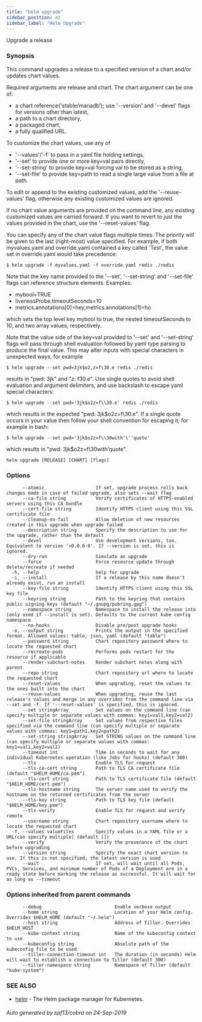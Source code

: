 ```yaml
---
title: "helm upgrade"
sidebar_position: 43
sidebar_label: "Helm Upgrade"
---
```

Upgrade a release

### Synopsis


This command upgrades a release to a specified version of a chart and/or updates chart values.

Required arguments are release and chart. The chart argument can be one of:
 - a chart reference('stable/mariadb'); use '--version' and '--devel' flags for versions other than latest,
 - a path to a chart directory,
 - a packaged chart,
 - a fully qualified URL.

To customize the chart values, use any of
 - '--values'/'-f' to pass in a yaml file holding settings,
 - '--set' to provide one or more key=val pairs directly,
 - '--set-string' to provide key=val forcing val to be stored as a string,
 - '--set-file' to provide key=path to read a single large value from a file at path.

To edit or append to the existing customized values, add the
 '--reuse-values' flag, otherwise any existing customized values are ignored.

If no chart value arguments are provided on the command line, any existing customized values are carried
forward. If you want to revert to just the values provided in the chart, use the '--reset-values' flag.

You can specify any of the chart value flags multiple times. The priority will be given to the last
(right-most) value specified. For example, if both myvalues.yaml and override.yaml contained a key
called 'Test', the value set in override.yaml would take precedence:

	$ helm upgrade -f myvalues.yaml -f override.yaml redis ./redis

Note that the key name provided to the '--set', '--set-string' and '--set-file' flags can reference
structure elements. Examples:
  - mybool=TRUE
  - livenessProbe.timeoutSeconds=10
  - metrics.annotations[0]=hey,metrics.annotations[1]=ho

which sets the top level key mybool to true, the nested timeoutSeconds to 10, and two array values, respectively.

Note that the value side of the key=val provided to '--set' and '--set-string' flags will pass through
shell evaluation followed by yaml type parsing to produce the final value. This may alter inputs with
special characters in unexpected ways, for example

	$ helm upgrade --set pwd=3jk$o2,z=f\30.e redis ./redis

results in "pwd: 3jk" and "z: f30.e". Use single quotes to avoid shell evaluation and argument delimiters,
and use backslash to escape yaml special characters:

	$ helm upgrade --set pwd='3jk$o2z=f\\30.e' redis ./redis

which results in the expected "pwd: 3jk$o2z=f\30.e". If a single quote occurs in your value then follow
your shell convention for escaping it; for example in bash:

	$ helm upgrade --set pwd='3jk$o2z=f\\30with'\''quote'

which results in "pwd: 3jk$o2z=f\30with'quote".


```
helm upgrade [RELEASE] [CHART] [flags]
```

### Options

```
      --atomic                   If set, upgrade process rolls back changes made in case of failed upgrade, also sets --wait flag
      --ca-file string           Verify certificates of HTTPS-enabled servers using this CA bundle
      --cert-file string         Identify HTTPS client using this SSL certificate file
      --cleanup-on-fail          Allow deletion of new resources created in this upgrade when upgrade failed
      --description string       Specify the description to use for the upgrade, rather than the default
      --devel                    Use development versions, too. Equivalent to version '>0.0.0-0'. If --version is set, this is ignored.
      --dry-run                  Simulate an upgrade
      --force                    Force resource update through delete/recreate if needed
  -h, --help                     help for upgrade
  -i, --install                  If a release by this name doesn't already exist, run an install
      --key-file string          Identify HTTPS client using this SSL key file
      --keyring string           Path to the keyring that contains public signing keys (default "~/.gnupg/pubring.gpg")
      --namespace string         Namespace to install the release into (only used if --install is set). Defaults to the current kube config namespace
      --no-hooks                 Disable pre/post upgrade hooks
  -o, --output string            Prints the output in the specified format. Allowed values: table, json, yaml (default "table")
      --password string          Chart repository password where to locate the requested chart
      --recreate-pods            Performs pods restart for the resource if applicable
      --render-subchart-notes    Render subchart notes along with parent
      --repo string              Chart repository url where to locate the requested chart
      --reset-values             When upgrading, reset the values to the ones built into the chart
      --reuse-values             When upgrading, reuse the last release's values and merge in any overrides from the command line via --set and -f. If '--reset-values' is specified, this is ignored.
      --set stringArray          Set values on the command line (can specify multiple or separate values with commas: key1=val1,key2=val2)
      --set-file stringArray     Set values from respective files specified via the command line (can specify multiple or separate values with commas: key1=path1,key2=path2)
      --set-string stringArray   Set STRING values on the command line (can specify multiple or separate values with commas: key1=val1,key2=val2)
      --timeout int              Time in seconds to wait for any individual Kubernetes operation (like Jobs for hooks) (default 300)
      --tls                      Enable TLS for request
      --tls-ca-cert string       Path to TLS CA certificate file (default "$HELM_HOME/ca.pem")
      --tls-cert string          Path to TLS certificate file (default "$HELM_HOME/cert.pem")
      --tls-hostname string      The server name used to verify the hostname on the returned certificates from the server
      --tls-key string           Path to TLS key file (default "$HELM_HOME/key.pem")
      --tls-verify               Enable TLS for request and verify remote
      --username string          Chart repository username where to locate the requested chart
  -f, --values valueFiles        Specify values in a YAML file or a URL(can specify multiple) (default [])
      --verify                   Verify the provenance of the chart before upgrading
      --version string           Specify the exact chart version to use. If this is not specified, the latest version is used
      --wait                     If set, will wait until all Pods, PVCs, Services, and minimum number of Pods of a Deployment are in a ready state before marking the release as successful. It will wait for as long as --timeout
```

### Options inherited from parent commands

```
      --debug                           Enable verbose output
      --home string                     Location of your Helm config. Overrides $HELM_HOME (default "~/.helm")
      --host string                     Address of Tiller. Overrides $HELM_HOST
      --kube-context string             Name of the kubeconfig context to use
      --kubeconfig string               Absolute path of the kubeconfig file to be used
      --tiller-connection-timeout int   The duration (in seconds) Helm will wait to establish a connection to Tiller (default 300)
      --tiller-namespace string         Namespace of Tiller (default "kube-system")
```

### SEE ALSO

* [helm](helm.md)	 - The Helm package manager for Kubernetes.

###### Auto generated by spf13/cobra on 24-Sep-2019
